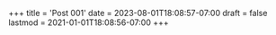 +++
title = 'Post 001'
date = 2023-08-01T18:08:57-07:00
draft = false
lastmod = 2021-01-01T18:08:56-07:00
+++
